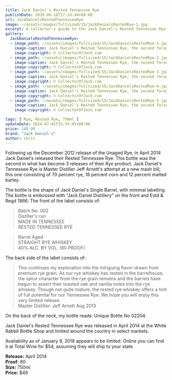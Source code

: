 ```yaml
---
title: Jack Daniel's Rested Tennessee Rye
publishDate: 2019-06-18T17:24:44+00:00
url: JackDanielsRestedTennesseeRye
image: ~/assets/images/fullsized/15/JackDanielsRestedRye-1.jpg
excerpt: A collector's guide to the Jack Daniel's Rested Tennessee Rye, the second foray into Rye for Jack Daniels
gallery:
  JackDanielsRestedTennesseeRye:
  - image_path: ~/assets/images/fullsized/15/JackDanielsRestedRye-1.jpg
    image-caption: Jack Daniel's Rested Tennessee Rye, the second foray into Rye for Jack Daniels
    image-copyright: © CollectorOfJack.com
  - image_path: ~/assets/images/fullsized/15/JackDanielsRestedRye-2.jpg
    image-caption: Jack Daniel's Rested Tennessee Rye, the second foray into Rye for Jack Daniels
    image-copyright: © CollectorOfJack.com
  - image_path: ~/assets/images/fullsized/15/JackDanielsRestedRye-3.jpg
    image-caption: Jack Daniel's Rested Tennessee Rye, the second foray into Rye for Jack Daniels
    image-copyright: © CollectorOfJack.com
  - image_path: ~/assets/images/fullsized/15/JackDanielsRestedRye-4.jpg
    image-caption: Jack Daniel's Rested Tennessee Rye, the second foray into Rye for Jack Daniels
    image-copyright: © CollectorOfJack.com
  - image_path: ~/assets/images/fullsized/15/JackDanielsRestedRye-5.jpg
    image-caption: Jack Daniel's Rested Tennessee Rye, the second foray into Rye for Jack Daniels
    image-copyright: © CollectorOfJack.com

tags: [ Rye, Rested Rye, 750ml ]
updateDate: 2024-07-01T15:55:45+00:00
price: 149.99
brand: "Jack Daniel's"
author: chris
---
```

Following up the December 2012 release of the Unaged Rye, in April 2014 Jack Daniel's released their Rested Tennessee Rye. This bottle was the second in what has become 3 releases of their Rye product. Jack Daniel's Tennessee Rye is Master Distiller Jeff Arnett's attempt at a new mash bill, this one consisting of 70 percent rye, 18 percent corn and 12 percent malted barley. 

The bottle is the shape of Jack Daniel's Single Barrel, with minimal labelling. The bottle is embossed with “Jack Daniel Distillery” on the front and Estd &amp; Regd 1866. The front of the label consists of:

> Batch No: 002  
> Distiller's run  
> MADE IN TENNESSEE  
> RESTED TENNESSEE RYE

> Barrel Aged  
> STRAIGHT RYE WHISKEY  
> 40% ALC. BY VOL. (80 PROOF)
      
The back side of the label consists of: 

> This continues my exploration into the intriguing flavor drawn from premium rye grain. As our rye whiskey has rested in the barrelhouse, the spice character from the rye grain remains and the barrels have begun to assert their toasted oak and vanilla notes into the rye whiskey. Though not quite mature, the rested rye whiskey offers a hint of full potential for our Tennessee Rye. We hope you will enjoy this very limited release.  
> Master Distiller: Jeff Arnett Aug 2013

On the back of the neck, my bottle reads: Unique Bottle No 02204.

Jack Daniel's Rested Tennessee Rye was released in April 2014 at the White Rabbit Bottle Shop and limited around the country in select markets. 

Availability as of January 9, 2018 appears to be limited. Online you can find it at Total Wine for $54, assuming they will ship to your state.

**Release:** April 2014  
**Proof:** 80  
**Size:** 750ml  
**Price:** $49  


